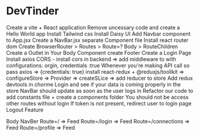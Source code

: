 # DevTinder


Create a vite + React  application
Remove uncessary code and create a Hello World app
Install Tailwind css
Install Daisy UI
Add Navbar component to App.jsx 
Create a NavBar.jsx separate Component file
Install react router dom
Create BrowserRouter > Routes > Route=? Body > RouteChildren
Create a Outlet in Your Body Component
create Footer
Create a Login Page
Install axios
CORS - install cors in backend => add middleware  to with configurations: orgin, credentials :true
Whenever  you're making API call so pass axios => {credentials: true}
install react-redux + @reduxjs/toollkit => configureStore => Provider => createSLice => add reducer to store
Add redux devtools in chorme 
Login and see if your data is coming properly in the store 
NavBar should update as soon as the user logs in
Refactor our code to add constants file + create a components folder 
You should not be access other routes without login
If token is not present, redirect user to login page
Logout Feature




Body
    NavBer
    Route=/ => Feed
    Route=/login => Feed
    Route=/connections => Feed
    Route=/profile => Feed
   
